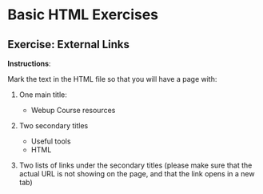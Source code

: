 # Basic HTML Exercises

## Exercise: External Links

**Instructions**:

Mark the text in the HTML file so that you will have a page with:

1. One main title:

   - Webup Course resources

1. Two secondary titles

   - Useful tools
   - HTML

1. Two lists of links under the secondary titles (please make sure that the actual URL is not showing on the page, and that the link opens in a new tab)